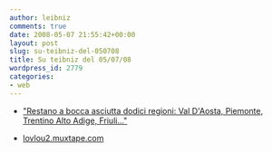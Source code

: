 ```yaml
---
author: leibniz
comments: true
date: 2008-05-07 21:55:42+00:00
layout: post
slug: su-teibniz-del-050708
title: Su teibniz del 05/07/08
wordpress_id: 2779
categories:
- web
---
```






	
  * ["Restano a bocca asciutta dodici regioni: Val D'Aosta, Piemonte, Trentino Alto Adige, Friuli..."](http://feeds.feedburner.com/~r/teibniz/~3/285564664/34033769)

	
  * [lovlou2.muxtape.com](http://feeds.feedburner.com/~r/teibniz/~3/285425620/34011519)



